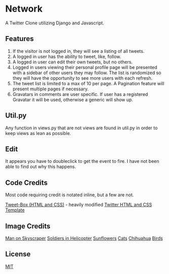 # Network

A Twitter Clone utilizing Django and Javascript.


## Features

1. If the visitor is not logged in, they will see a listing of all tweets.
2. A logged in user has the ability to tweet, like, follow.
3. A logged in user can edit their own tweets, but no others.
4. Logged in users viewing their personal profile page will be presented with a
sidebar of other users they may follow. The list is randomized so they will have 
the opportunity to see more users with each refresh.
5. The tweet list is limited to a max of 10 per page. A Pagination feature will 
present multiple pages if necessary.
6. Gravatars in comments are user specific. If user has a registered Gravatar it 
will be used, otherwise a generic will show up.

## Util.py
Any function in views.py that are not views are found in util.py in order to keep
views as lean as possible.

## Edit
It appears you have to doubleclick to get the event to fire. I have not been able 
to find out why this happens.

## Code Credits
Most code requiring credit is notated inline, but a few are not.

[Tweet-Box (HTML and CSS)](https://www.codingnepalweb.com/tweet-box-character-limit-highlighting-javascript/) - heavily modified
[Twitter HTML and CSS Template](https://github.com/jvadillo/twitter-bootstrap)


## Image Credits

[Man on Skyscraper](https://www.pexels.com/photo/alone-buildings-city-cityscape-220444/)
[Soldiers in Helicopter](https://www.pexels.com/photo/a-us-army-helicopter-hovering-above-a-group-of-soldiers-8079181/)
[Sunflowers](https://images.pexels.com/photos/54267/sunflower-blossom-bloom-flowers-54267.jpeg?cs=srgb&dl=pexels-pixabay-54267.jpg&fm=jpg)
[Cats](https://images.pexels.com/photos/4492163/pexels-photo-4492163.jpeg?cs=srgb&dl=pexels-aleksandr-nadyojin-4492163.jpg&fm=jpg)
[Chihuahua](https://images.pexels.com/photos/4378919/pexels-photo-4378919.jpeg?cs=srgb&dl=pexels-ellie-burgin-4378919.jpg&fm=jpg)
[Birds](https://images.pexels.com/photos/1435849/pexels-photo-1435849.jpeg?cs=srgb&dl=pexels-engin-akyurt-1435849.jpg&fm=jpg)

## License

[MIT](https://choosealicense.com/licenses/mit/)